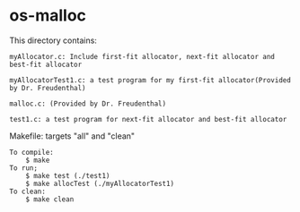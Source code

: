 # os-malloc
This directory contains:

    myAllocator.c: Include first-fit allocator, next-fit allocator and best-fit allocator

    myAllocatorTest1.c: a test program for my first-fit allocator(Provided by Dr. Freudenthal) 

    malloc.c: (Provided by Dr. Freudenthal)

    test1.c: a test program for next-fit allocator and best-fit allocator


Makefile: targets "all" and "clean"

    To compile: 
        $ make 
    To run;
        $ make test (./test1)
        $ make allocTest (./myAllocatorTest1)
    To clean:
        $ make clean



